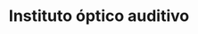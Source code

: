 ---
title: "Instituto óptico auditivo"
url: /amorebieta-etxano/instituto-optico-auditivo/
shop: Optiker
---